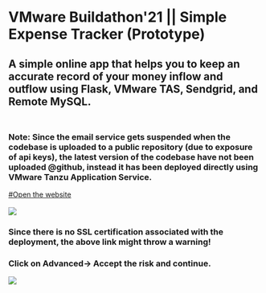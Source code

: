 # VMware Buildathon'21 || Simple Expense Tracker (Prototype)
## A simple online app that helps you to keep an accurate record of your money inflow and outflow using Flask, VMware TAS, Sendgrid, and Remote MySQL.<br><br>
### Note: Since the email service gets suspended when the codebase is uploaded to a public repository (due to exposure of api keys), the latest version of the codebase have not been uploaded @github, instead it has been deployed directly using VMware Tanzu Application Service. 
<a href="https://expensemanager.apps.modernapps.site/"> #Open the website </a><br><br>
<img src="https://user-images.githubusercontent.com/48920595/117537722-7eef8300-b020-11eb-86ca-9be7342ee06d.png"></img><br>




### Since there is no SSL certification associated with the deployment, the above link might throw a warning!<br>
### Click on Advanced-> Accept the risk and continue.
<img src="https://user-images.githubusercontent.com/48920595/117537900-5ddb6200-b021-11eb-88ab-b307e5ae9f3f.png"></img>



